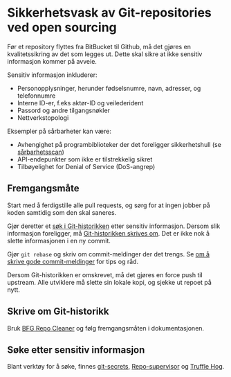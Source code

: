 Sikkerhetsvask av Git-repositories ved open sourcing
====================================================

Før et repository flyttes fra BitBucket til Github, må det gjøres en
kvalitetssikring av det som legges ut. Dette skal sikre at ikke sensitiv
informasjon kommer på avveie.

Sensitiv informasjon inkluderer:

* Personopplysninger, herunder fødselsnumre, navn, adresser, og telefonnumre
* Interne ID-er, f.eks aktør-ID og veilederident
* Passord og andre tilgangsnøkler
* Nettverkstopologi

Eksempler på sårbarheter kan være:

* Avhengighet på programbiblioteker der det foreligger sikkerhetshull (se [sårbarhetsscan](sårbarhetsscan.md))
* API-endepunkter som ikke er tilstrekkelig sikret
* Tilbøyelighet for Denial of Service (DoS-angrep)


Fremgangsmåte
-------------

Start med å ferdigstille alle pull requests, og sørg for at ingen jobber på
koden samtidig som den skal saneres.

Gjør deretter et
[søk i Git-historikken](#søke-etter-sårbarheter)
etter sensitiv informasjon. Dersom slik informasjon foreligger, må
[Git-historikken skrives om](#skrive-om-git-historikk).
Det er ikke nok å slette informasjonen i en ny commit.

Gjør `git rebase` og skriv om commit-meldinger der det trengs. Se
[om å skrive gode commit-meldinger](https://github.com/navikt/utvikling/blob/master/Commit-meldinger.MD)
for tips og råd.

Dersom Git-historikken er omskrevet, må det gjøres en force push til upstream.
Alle utviklere må slette sin lokale kopi, og sjekke ut repoet på nytt.


Skrive om Git-historikk
-----------------------

Bruk [BFG Repo Cleaner](https://rtyley.github.io/bfg-repo-cleaner/) og følg
fremgangsmåten i dokumentasjonen.


Søke etter sensitiv informasjon
----------------------

Blant verktøy for å søke, finnes
[git-secrets](https://github.com/awslabs/git-secrets),
[Repo-supervisor](https://github.com/auth0/repo-supervisor) og
[Truffle Hog](https://github.com/dxa4481/truffleHog).
